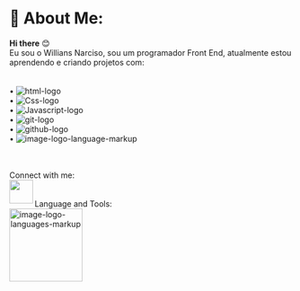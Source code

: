 # 💫 About Me:
<b>Hi there</b> :blush:
</br>
Eu sou o Willians Narciso, sou um programador Front End, atualmente estou aprendendo e criando projetos com:
<br>
<br>
<br>
 • <img src="https://img.shields.io/badge/html5-%23E34F26.svg?style=for-the-badge&logo=html5&logoColor=white" alt="html-logo" />
 <br>
 • <img src="https://img.shields.io/badge/css3-%231572B6.svg?style=for-the-badge&logo=css3&logoColor=white" alt="Css-logo" />
 <br>
 • <img src="https://img.shields.io/badge/javascript-%23323330.svg?style=for-the-badge&logo=javascript&logoColor=%23F7DF1E" alt="Javascript-logo" />
 <br>
 • <img src="https://img.shields.io/badge/git-%23F05033.svg?style=for-the-badge&logo=git&logoColor=white" alt="git-logo" />
 <br>
 • <img src="https://img.shields.io/badge/github-%23121011.svg?style=for-the-badge&logo=github&logoColor=white" alt="github-logo" />
 <br>
 • <img src="https://img.shields.io/badge/react-%2320232a.svg?style=for-the-badge&logo=react&logoColor=%2361DAFB" alt="image-logo-language-markup" />

<br>
<br>
Connect with me:
<br>
<a href="https://www.linkedin.com/feed/"><img src="https://github.com/user-attachments/assets/98e0e58a-4758-4c8a-a8e2-93d37d03db5c" width=42px align=left /></a>
<br>
<br>
Language and Tools:
<br>
<img src="https://encrypted-tbn0.gstatic.com/images?q=tbn:ANd9GcRkiOkG5qObSaBm5lg--xFyn4MLW8fyFpbbWg&s" alt="image-logo-languages-markup" width=130px />
<br>
<br>






